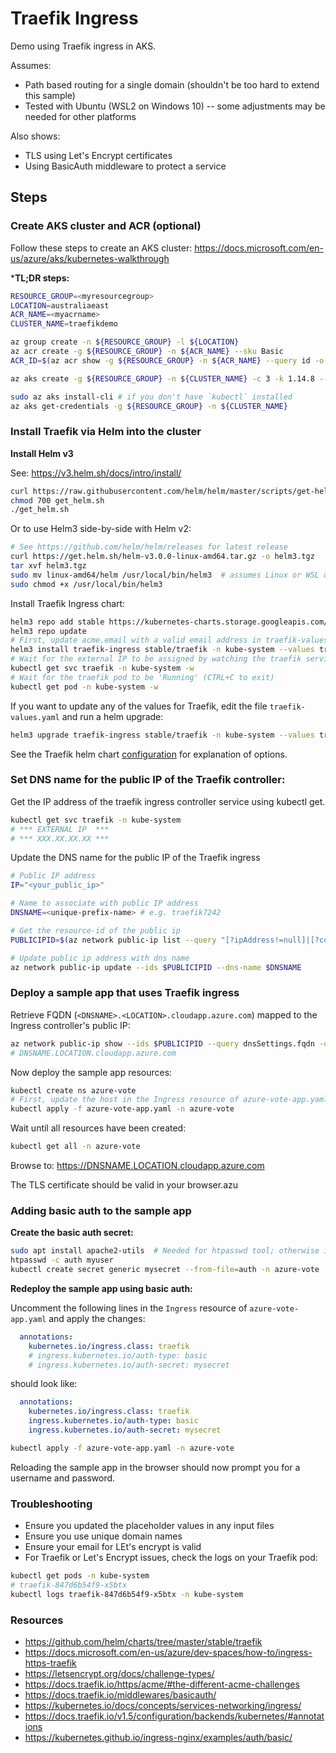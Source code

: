 Traefik Ingress
===============

Demo using Traefik ingress in AKS.

Assumes:
- Path based routing for a single domain (shouldn't be too hard to extend this sample)
- Tested with Ubuntu (WSL2 on Windows 10) -- some adjustments may be needed for other platforms

Also shows:
- TLS using Let's Encrypt certificates
- Using BasicAuth middleware to protect a service

Steps
-----

### Create AKS cluster and ACR (optional)

Follow these steps to create an AKS cluster: https://docs.microsoft.com/en-us/azure/aks/kubernetes-walkthrough

***TL;DR steps:**

```sh
RESOURCE_GROUP=<myresourcegroup>
LOCATION=australiaeast
ACR_NAME=<myacrname>
CLUSTER_NAME=traefikdemo

az group create -n ${RESOURCE_GROUP} -l ${LOCATION}
az acr create -g ${RESOURCE_GROUP} -n ${ACR_NAME} --sku Basic
ACR_ID=$(az acr show -g ${RESOURCE_GROUP} -n ${ACR_NAME} --query id -o tsv)

az aks create -g ${RESOURCE_GROUP} -n ${CLUSTER_NAME} -c 3 -k 1.14.8 --vm-set-type VirtualMachineScaleSets --load-balancer-sku standard --attach-acr ${ACR_ID} -a monitoring --generate-ssh-keys

sudo az aks install-cli # if you don't have `kubectl` installed
az aks get-credentials -g ${RESOURCE_GROUP} -n ${CLUSTER_NAME}
```

### Install Traefik via Helm into the cluster

**Install Helm v3**

See: https://v3.helm.sh/docs/intro/install/

```sh
curl https://raw.githubusercontent.com/helm/helm/master/scripts/get-helm-3 > get_helm.sh
chmod 700 get_helm.sh
./get_helm.sh
```

Or to use Helm3 side-by-side with Helm v2:

```sh
# See https://github.com/helm/helm/releases for latest release
curl https://get.helm.sh/helm-v3.0.0-linux-amd64.tar.gz -o helm3.tgz
tar xvf helm3.tgz
sudo mv linux-amd64/helm /usr/local/bin/helm3  # assumes Linux or WSL on Windows
sudo chmod +x /usr/local/bin/helm3
```

Install Traefik Ingress chart:


```sh
helm3 repo add stable https://kubernetes-charts.storage.googleapis.com/
helm3 repo update
# First, update acme.email with a valid email address in traefik-values.yaml
helm3 install traefik-ingress stable/traefik -n kube-system --values traefik-values.yaml
# Wait for the external IP to be assigned by watching the traefik service (CTRL+C to exit)
kubectl get svc traefik -n kube-system -w
# Wait for the traefik pod to be 'Running' (CTRL+C to exit)
kubectl get pod -n kube-system -w
```

If you want to update any of the values for Traefik, edit the file `traefik-values.yaml` and run a helm upgrade:

```sh
helm3 upgrade traefik-ingress stable/traefik -n kube-system --values traefik-values.yaml
```

See the Traefik helm chart [configuration](https://github.com/helm/charts/tree/master/stable/traefik#configuration) for explanation of options.

### Set DNS name for the public IP of the Traefik controller:

Get the IP address of the traefik ingress controller service using kubectl get.

```sh
kubectl get svc traefik -n kube-system
# *** EXTERNAL IP  ***
# *** XXX.XX.XX.XX ***
```

Update the DNS name for the public IP of the Traefik ingress

```sh
# Public IP address
IP="<your_public_ip>"

# Name to associate with public IP address
DNSNAME=<unique-prefix-name> # e.g. traefik7242

# Get the resource-id of the public ip
PUBLICIPID=$(az network public-ip list --query "[?ipAddress!=null]|[?contains(ipAddress, '$IP')].[id]" --output tsv)

# Update public ip address with dns name
az network public-ip update --ids $PUBLICIPID --dns-name $DNSNAME
```

### Deploy a sample app that uses Traefik ingress

Retrieve FQDN (`<DNSNAME>.<LOCATION>.cloudapp.azure.com`) mapped to the Ingress controller's public IP:

```sh
az network public-ip show --ids $PUBLICIPID --query dnsSettings.fqdn -o tsv
# DNSNAME.LOCATION.cloudapp.azure.com
```

Now deploy the sample app resources:

```sh
kubectl create ns azure-vote
# First, update the host in the Ingress resource of azure-vote-app.yaml to your Traefik public IP FQDN: <DNSNAME>.<LOCATION>.cloudapp.azure.com
kubectl apply -f azure-vote-app.yaml -n azure-vote
```

Wait until all resources have been created:

```sh
kubectl get all -n azure-vote
```

Browse to: https://DNSNAME.LOCATION.cloudapp.azure.com

The TLS certificate should be valid in your browser.azu

### Adding basic auth to the sample app

**Create the basic auth secret:**

```sh
sudo apt install apache2-utils  # Needed for htpasswd tool; otherwise install this another way
htpasswd -c auth myuser
kubectl create secret generic mysecret --from-file=auth -n azure-vote
```

**Redeploy the sample app using basic auth:**

Uncomment the following lines in the `Ingress` resource of `azure-vote-app.yaml` and apply the changes:

```yaml
  annotations:
    kubernetes.io/ingress.class: traefik
    # ingress.kubernetes.io/auth-type: basic
    # ingress.kubernetes.io/auth-secret: mysecret
```

should look like:

```yaml
  annotations:
    kubernetes.io/ingress.class: traefik
    ingress.kubernetes.io/auth-type: basic
    ingress.kubernetes.io/auth-secret: mysecret
```

```sh
kubectl apply -f azure-vote-app.yaml -n azure-vote
```

Reloading the sample app in the browser should now prompt you for a username and password.

### Troubleshooting

* Ensure you updated the placeholder values in any input files
* Ensure you use unique domain names
* Ensure your email for LEt's encrypt is valid
* For Traefik or Let's Encrypt issues, check the logs on your Traefik pod:

```sh
kubectl get pods -n kube-system
# traefik-847d6b54f9-x5btx
kubectl logs traefik-847d6b54f9-x5btx -n kube-system
```

### Resources

* https://github.com/helm/charts/tree/master/stable/traefik
* https://docs.microsoft.com/en-us/azure/dev-spaces/how-to/ingress-https-traefik
* https://letsencrypt.org/docs/challenge-types/
* https://docs.traefik.io/https/acme/#the-different-acme-challenges
* https://docs.traefik.io/middlewares/basicauth/
* https://kubernetes.io/docs/concepts/services-networking/ingress/
* https://docs.traefik.io/v1.5/configuration/backends/kubernetes/#annotations
* https://kubernetes.github.io/ingress-nginx/examples/auth/basic/



